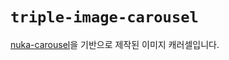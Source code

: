 # `triple-image-carousel`

[nuka-carousel](https://github.com/FormidableLabs/nuka-carousel)을 기반으로 제작된 이미지 캐러셀입니다.
